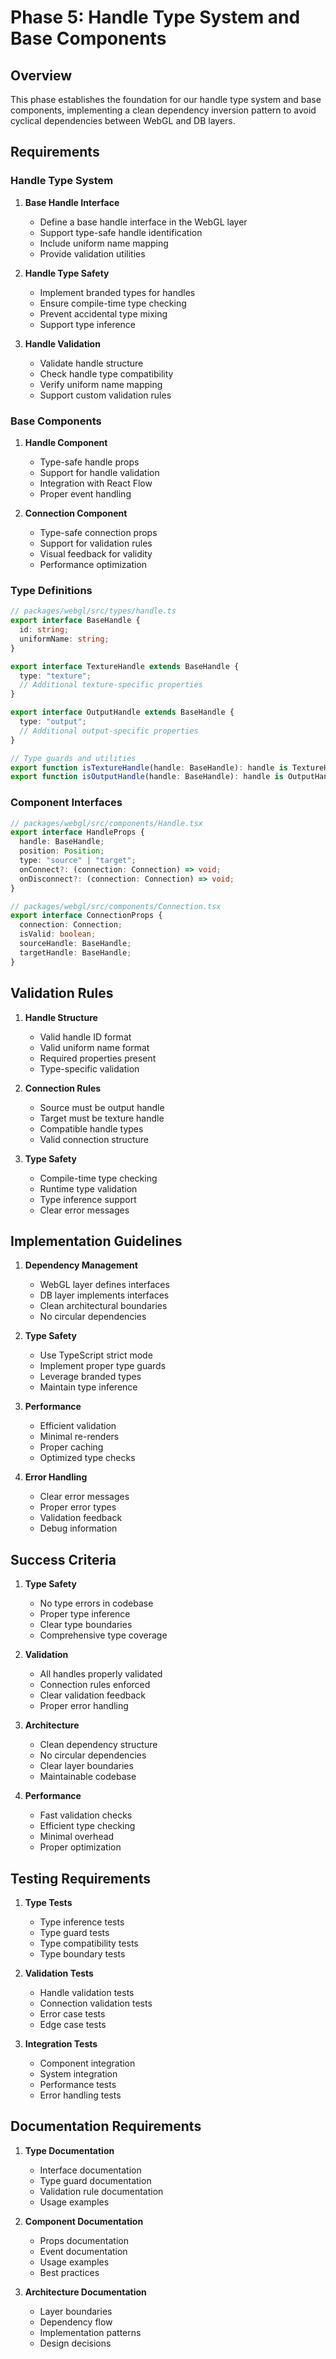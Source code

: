 # Phase 5: Handle Type System and Base Components

## Overview

This phase establishes the foundation for our handle type system and base components, implementing a clean dependency inversion pattern to avoid cyclical dependencies between WebGL and DB layers.

## Requirements

### Handle Type System

1. **Base Handle Interface**

   - Define a base handle interface in the WebGL layer
   - Support type-safe handle identification
   - Include uniform name mapping
   - Provide validation utilities

2. **Handle Type Safety**

   - Implement branded types for handles
   - Ensure compile-time type checking
   - Prevent accidental type mixing
   - Support type inference

3. **Handle Validation**
   - Validate handle structure
   - Check handle type compatibility
   - Verify uniform name mapping
   - Support custom validation rules

### Base Components

1. **Handle Component**

   - Type-safe handle props
   - Support for handle validation
   - Integration with React Flow
   - Proper event handling

2. **Connection Component**
   - Type-safe connection props
   - Support for validation rules
   - Visual feedback for validity
   - Performance optimization

### Type Definitions

```typescript
// packages/webgl/src/types/handle.ts
export interface BaseHandle {
  id: string;
  uniformName: string;
}

export interface TextureHandle extends BaseHandle {
  type: "texture";
  // Additional texture-specific properties
}

export interface OutputHandle extends BaseHandle {
  type: "output";
  // Additional output-specific properties
}

// Type guards and utilities
export function isTextureHandle(handle: BaseHandle): handle is TextureHandle;
export function isOutputHandle(handle: BaseHandle): handle is OutputHandle;
```

### Component Interfaces

```typescript
// packages/webgl/src/components/Handle.tsx
export interface HandleProps {
  handle: BaseHandle;
  position: Position;
  type: "source" | "target";
  onConnect?: (connection: Connection) => void;
  onDisconnect?: (connection: Connection) => void;
}

// packages/webgl/src/components/Connection.tsx
export interface ConnectionProps {
  connection: Connection;
  isValid: boolean;
  sourceHandle: BaseHandle;
  targetHandle: BaseHandle;
}
```

## Validation Rules

1. **Handle Structure**

   - Valid handle ID format
   - Valid uniform name format
   - Required properties present
   - Type-specific validation

2. **Connection Rules**

   - Source must be output handle
   - Target must be texture handle
   - Compatible handle types
   - Valid connection structure

3. **Type Safety**
   - Compile-time type checking
   - Runtime type validation
   - Type inference support
   - Clear error messages

## Implementation Guidelines

1. **Dependency Management**

   - WebGL layer defines interfaces
   - DB layer implements interfaces
   - Clean architectural boundaries
   - No circular dependencies

2. **Type Safety**

   - Use TypeScript strict mode
   - Implement proper type guards
   - Leverage branded types
   - Maintain type inference

3. **Performance**

   - Efficient validation
   - Minimal re-renders
   - Proper caching
   - Optimized type checks

4. **Error Handling**
   - Clear error messages
   - Proper error types
   - Validation feedback
   - Debug information

## Success Criteria

1. **Type Safety**

   - No type errors in codebase
   - Proper type inference
   - Clear type boundaries
   - Comprehensive type coverage

2. **Validation**

   - All handles properly validated
   - Connection rules enforced
   - Clear validation feedback
   - Proper error handling

3. **Architecture**

   - Clean dependency structure
   - No circular dependencies
   - Clear layer boundaries
   - Maintainable codebase

4. **Performance**
   - Fast validation checks
   - Efficient type checking
   - Minimal overhead
   - Proper optimization

## Testing Requirements

1. **Type Tests**

   - Type inference tests
   - Type guard tests
   - Type compatibility tests
   - Type boundary tests

2. **Validation Tests**

   - Handle validation tests
   - Connection validation tests
   - Error case tests
   - Edge case tests

3. **Integration Tests**
   - Component integration
   - System integration
   - Performance tests
   - Error handling tests

## Documentation Requirements

1. **Type Documentation**

   - Interface documentation
   - Type guard documentation
   - Validation rule documentation
   - Usage examples

2. **Component Documentation**

   - Props documentation
   - Event documentation
   - Usage examples
   - Best practices

3. **Architecture Documentation**
   - Layer boundaries
   - Dependency flow
   - Implementation patterns
   - Design decisions
